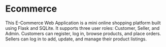 # Ecommerce
This E-Commerce Web Application is a mini online shopping platform built using Flask and SQLite. It supports three user roles: Customer, Seller, and Admin. Customers can register, log in, browse products, and place orders. Sellers can log in to add, update, and manage their product listings.
